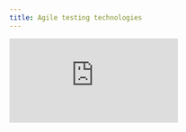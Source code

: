 ```yaml
---
title: Agile testing technologies
---
```


![slides](https://devops.isc.heia-fr.ch/lecture/testing/Agile-Testing_Technologies_2024.pdf)
